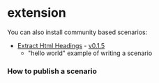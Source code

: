 # extension

You can also install community based scenarios:
- [Extract Html Headings](https://github.com/a1sabau/gsf-extension-extract-html-headings) - [v0.1.5](https://registry.npmjs.org/extract-html-headings/0.1.5) 
  - "hello world" example of writing a scenario

### How to publish a scenario
